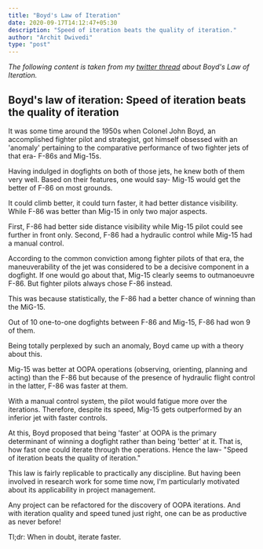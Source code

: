 ```yaml
---
title: "Boyd's Law of Iteration"
date: 2020-09-17T14:12:47+05:30
description: "Speed of iteration beats the quality of iteration."
author: "Archit Dwivedi"
type: "post"
---
```

*The following content is taken from my [twitter thread](https://twitter.com/evi1haxor/status/1306516919386886145) about Boyd's Law of Iteration.*

## Boyd's law of iteration: Speed of iteration beats the quality of iteration

It was some time around the 1950s when Colonel John Boyd, an accomplished fighter pilot and strategist, got himself obsessed with an 'anomaly' pertaining to the comparative performance of two fighter jets of that era- F-86s and Mig-15s.

Having indulged in dogfights on both of those jets, he knew both of them very well. Based on their features, one would say- Mig-15 would get the better of F-86 on most grounds.

It could climb better, it could turn faster, it had better distance visibility. While F-86 was better than Mig-15 in only two major aspects.

First, F-86 had better side distance visibility while Mig-15 pilot could see further in front only. Second, F-86 had a hydraulic control while Mig-15 had a manual control.

According to the common conviction among fighter pilots of that era, the maneuverability of the jet was considered to be a decisive component in a dogfight. If one would go about that, Mig-15 clearly seems to outmanoeuvre F-86. But fighter pilots always chose F-86 instead.

This was because statistically, the F-86 had a better chance of winning than the MiG-15.

Out of 10 one-to-one dogfights between F-86 and Mig-15, F-86 had won 9 of them.

Being totally perplexed by such an anomaly, Boyd came up with a theory about this.

Mig-15 was better at OOPA operations (observing, orienting, planning and acting) than the F-86 but because of the presence of hydraulic flight control in the latter, F-86 was faster at them.

With a manual control system, the pilot would fatigue more over the iterations. Therefore, despite its speed, Mig-15 gets outperformed by an inferior jet with faster controls.

At this, Boyd proposed that being 'faster' at OOPA is the primary determinant of winning a dogfight rather than being 'better' at it. That is, how fast one could iterate through the operations. Hence the law- "Speed of iteration beats the quality of iteration."

This law is fairly replicable to practically any discipline. But having been involved in research work for some time now, I'm particularly motivated about its applicability in project management.

Any project can be refactored for the discovery of OOPA iterations. And with iteration quality and speed tuned just right, one can be as productive as never before!

Tl;dr: When in doubt, iterate faster.
